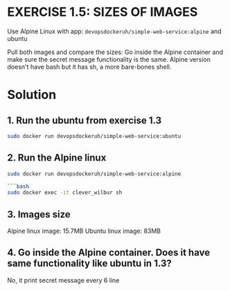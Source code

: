# EXERCISE 1.5: SIZES OF IMAGES

Use Alpine Linux with app: `devopsdockeruh/simple-web-service:alpine` and ubuntu

Pull both images and compare the sizes: Go inside the Alpine container and make sure the secret message functionality is the same. Alpine version doesn't have bash but it has sh, a more bare-bones shell.

# Solution

## 1. Run the ubuntu from exercise 1.3

```bash
sudo docker run devopsdockeruh/simple-web-service:ubuntu
```

## 2. Run the Alpine linux

```bash
sudo docker run devopsdockeruh/simple-web-service:alpine

```bash
sudo docker exec -it clever_wilbur sh
```

## 3. Images size
Alpine linux image: 15.7MB
Ubuntu linux image: 83MB


## 4. Go inside the Alpine container. Does it have same functionality like ubuntu in 1.3?

No, it print secret message every 6 line
